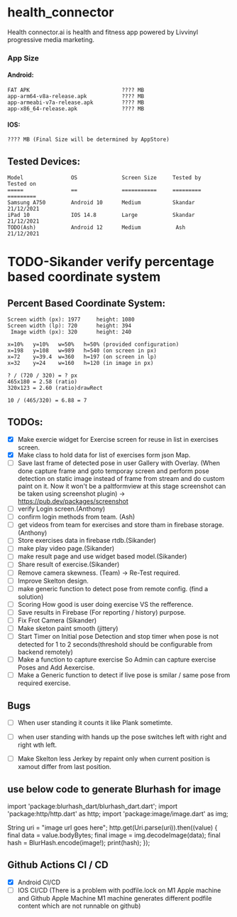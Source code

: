 # health_connector

Health connector.ai is health and fitness app powered by Livvinyl progressive media marketing.

### App Size
#### Android:
    FAT APK                             ???? MB
    app-arm64-v8a-release.apk           ???? MB
    app-armeabi-v7a-release.apk         ???? MB
    app-x86_64-release.apk              ???? MB

#### IOS:
    ???? MB (Final Size will be determined by AppStore)

## Tested Devices:
    Model               OS              Screen Size     Tested by       Tested on
    =====               ==              ===========     =========       =========
    Samsung A750        Android 10      Medium          Skandar         21/12/2021
    iPad 10             IOS 14.8        Large           Skandar         21/12/2021
    TODO(Ash)           Android 12      Medium           Ash            21/12/2021

# TODO-Sikander verify percentage based coordinate system
## Percent Based Coordinate System:

    Screen width (px): 1977		height: 1080
    Screen width (lp): 720		height: 394
     Image width (px): 320		height: 240

    x=10%	y=10%	w=50%	h=50% (provided configuration)
    x=198	y=108	w=989	h=540 (on screen in px)
    x=72	y=39.4	w=360	h=197 (on screen in lp)
    x=32	y=24	w=160	h=120 (in image in px)

    ? / (720 / 320) = ? px
    465x180 = 2.58 (ratio)
    320x123 = 2.60 (ratio)drawRect

    10 / (465/320) = 6.88 = 7


## TODOs:

- [x] Make exercie widget for Exercise screen for reuse in list in exercises screen.
- [x] Make class to hold data for list of exercises form json Map.
- [ ] Save last frame of detected pose in user Gallery with Overlay. (When done capture frame and goto temporay screen and perform pose detection on static image instead of frame from stream and do custom paint on it. Now it won't be a paltformview at this stage screenshot can be taken using screenshot plugin) -> https://pub.dev/packages/screenshot
- [ ] verify Login screen.(Anthony)
- [ ] confirm login methods from team. (Ash)
- [ ] get videos from team for exercises and store tham in firebase storage.(Anthony)
- [ ] Store exercises data in firebase rtdb.(Sikander)
- [ ] make play video page.(Sikander)
- [ ] make result page and use widget based model.(Sikander)
- [ ] Share result of exercise.(Sikander)
- [ ] Remove camera skewness. (Team) -> Re-Test required.
- [ ] Improve Skelton design. 
- [ ] make generic function to detect pose from remote config. (find a solution)
- [ ] Scoring How good is user doing exercise VS the refference.
- [ ] Save results in Firebase (For reporting / history) purpose.
- [ ] Fix Frot Camera (Sikander)
- [ ] Make sketon paint smooth (jittery)
- [ ] Start Timer on Initial pose Detection and stop timer when pose is not detected for 1 to 2 seconds(threshold should be configurable from backend remotely)
- [ ] Make a function to capture exercise So Admin can capture exercise Poses and Add Aexercise.
- [ ] Make a Generic function to detect if live pose is smilar / same pose from required exercise.

## Bugs
- [ ] When user standing it counts it like Plank sometimte.
- [ ] when user standing with hands up the pose switches left with right and right wth left.
- [ ] Make Skelton less Jerkey by repaint only when current position is xamout differ from last position.



## use below code to generate Blurhash for image

import 'package:blurhash_dart/blurhash_dart.dart';
import 'package:http/http.dart' as http;
import 'package:image/image.dart' as img;

String uri = "image url goes here";
  http.get(Uri.parse(uri)).then((value) {
    final data = value.bodyBytes;
    final image = img.decodeImage(data);
    final hash = BlurHash.encode(image!);
    print(hash);
  });

## Github Actions CI / CD
- [x] Android CI/CD
- [ ] IOS CI/CD (There is a problem with podfile.lock on M1 Apple machine and Github Apple Machine M1 machine generates different podfile content which are not runnable on github) 